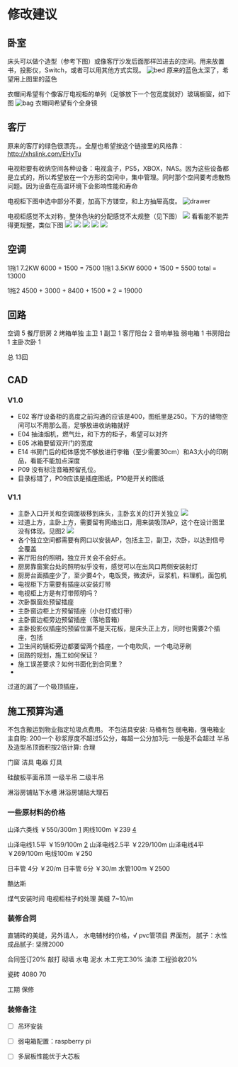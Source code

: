 # 修改建议

## 卧室
床头可以做个造型（参考下图）或像客厅沙发后面那样凹进去的空间。用来放置书，投影仪，Switch，或者可以用其他方式实现。
![bed](./微信图片_202008052209449.jpg)
原来的蓝色太深了，希望用上图里的蓝色

衣帽间希望有个像客厅电视柜的单列（足够放下一个包宽度就好）玻璃橱窗，如下图
![bag](./微信图片_202008052233452.jpg)
衣帽间希望有个全身镜

## 客厅
原来的客厅的绿色很漂亮，。全屋也希望按这个链接里的风格靠：http://xhslink.com/EHyTu

电视柜要有收纳空间各种设备：电视盒子，PS5，XBOX，NAS。因为这些设备都是立式的，所以希望放在一个方形的空间中，集中管理。同时那个空间要考虑散热问题。因为设备在高温环境下会影响性能和寿命

电视柜下图中选中部分不要，加高下方镂空，和上方抽屉高度。
![drawer](./微信图片_20200806002453.png)

电视柜感觉不太对称，整体色块的分配感觉不太规整（见下图）
![](WechatIMG48.jpeg)
看看能不能弄得更规整，类似下图
![](./161596695894_.pic_hd.jpg)
![](./171596695895_.pic_hd.jpg)
![](./181596695896_.pic_hd.jpg)
![](./201596695898_.pic_hd.jpg)
![](./211596695899_.pic_hd.jpg)

## 空调

1拖1 7.2KW 6000 + 1500 = 7500
1拖1 3.5KW 6000 + 1500 = 5500
total = 13000

1拖2 4500 + 3000 + 8400 + 1500 * 2 = 19000

## 回路
空调 5
餐厅厨房 2 烤箱单独
主卫 1
副卫 1
客厅阳台 2 音响单独
弱电箱 1
书房阳台 1
主卧次卧 1

总 13回




## CAD
### V1.0
- E02 客厅设备柜的高度之前沟通的应该是400，图纸里是250。下方的储物空间可以不用那么高，足够放进收纳箱就好
- E04 抽油烟机，燃气灶，和下方的柜子，希望可以对齐
- E05 冰箱要留双开门的宽度
- E14 书房门后的柜体感觉不够放进行李箱（至少需要30cm）和A3大小的印刷品，看能不能加点深度
- P09 没有标注音箱预留孔位。
- 目录标错了，P09应该是插座图纸，P10是开关的图纸

### V1.1
- 主卧入口开关和空调面板移到床头，主卧玄关的灯开关独立
![](./WechatIMG142.jpeg)
- 过道上方，主卧上方，需要留有网络出口，用来装吸顶AP，这个在设计图里没有体现。见图2
![](./WechatIMG143.jpeg)
- 各个独立空间都需要有网口以安装AP，包括主卫，副卫，次卧，以达到信号全覆盖
- 客厅阳台的照明，独立开关会不会好点。
- 厨房靠窗案台处的照明似乎没有，感觉可以在出风口两侧安装射灯
- 厨房台面插座少了，至少要4个，电饭煲，微波炉，豆浆机，料理机，面包机
- 电视柜下方需要有插座以安装灯带
- 电视柜上方是有灯带照明吗？
- 次卧飘窗处预留插座
- 主卧窗边柜上方预留插座（小台灯或灯带）
- 主卧窗边柜旁边预留插座（落地音箱）
- 主卧投影仪插座的预留位置不是天花板，是床头正上方，同时也需要2个插座，包括
- 卫生间的镜柜旁边都要留两个插座，一个电吹风，一个电动牙刷
- 回路的规划，施工如何保证？
- 施工误差要求？如何书面化到合同里？
- 


过道的漏了一个吸顶插座，


## 施工预算沟通

不包含搬运到物业指定垃圾点费用。
不包洁具安装: 马桶有包
弱电箱，强电箱业主自购: 200一个
砂浆厚度不超过5公分，每超一公分加3元: 一般是不会超过
半吊及造型吊顶面积按2倍计算: 合理

门窗
洁具
电器
灯具

硅酸板平面吊顶
一级半吊
二级半吊

淋浴房铺贴下水槽
淋浴房铺贴大理石

### 一些原材料的价格
山泽六类线 ￥550/300m [1]
网线100m ￥239 [4]

山泽电线1.5平 ￥159/100m [2]
山泽电线2.5平 ￥229/100m
山泽电线4平 ￥269/100m
电线100m ￥250

日丰管 4分 ￥20/m
日丰管 6分 ￥30/m
水管100m ￥2500

酷达斯

煤气安装时间
电视柜柱子的处理
美縫 7~10/m


### 装修合同
直铺砖的美缝，另外请人，
水电辅材的价格，√
pvc管项目
界面剂，
腻子：水性成品腻子: 坚牌2000

合同签订20%
敲打 
砌墙
水电
泥水
木工完工30%
油漆
工程验收20%

瓷砖 4080 70

工期
保修

### 装修备注
- [ ] 吊环安装
- [ ] 弱电箱配置：raspberry pi
- [ ] 多层板性能优于大芯板



[1]: https://detail.tmall.com/item.htm?id=25419616675
[2]: https://detail.tmall.com/item.htm?id=557102325276
[3]: https://detail.tmall.com/item.htm?id=577565599738
[4]: https://detail.tmall.com/item.htm?id=25419616675